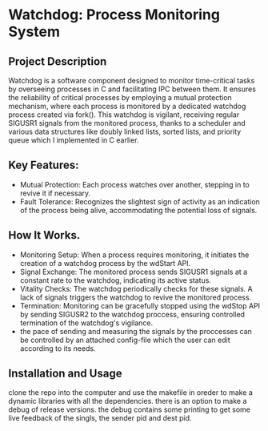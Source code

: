 # Watchdog: Process Monitoring System
## Project Description
Watchdog is a software component designed to monitor time-critical tasks by overseeing processes in C and facilitating IPC between them. It ensures the reliability of critical processes by employing a mutual protection mechanism, where each process is monitored by a dedicated watchdog process created via fork(). This watchdog is vigilant, receiving regular SIGUSR1 signals from the monitored process, thanks to a scheduler and various data structures like doubly linked lists, sorted lists, and priority queue which I implemented in C earlier.

## Key Features:

* Mutual Protection: Each process watches over another, stepping in to revive it if necessary.
* Fault Tolerance: Recognizes the slightest sign of activity as an indication of the process being alive, accommodating the potential loss of signals.
## How It Works.

* Monitoring Setup: When a process requires monitoring, it initiates the creation of a watchdog process by the wdStart API.
* Signal Exchange: The monitored process sends SIGUSR1 signals at a constant rate to the watchdog, indicating its active status.
* Vitality Checks: The watchdog periodically checks for these signals. A lack of signals triggers the watchdog to revive the monitored process.
* Termination: Monitoring can be gracefully stopped using the wdStop API by sending SIGUSR2 to the watchdog proccess, ensuring controlled termination of the watchdog's vigilance.
* the pace of sending and measuring the signals by the proccesses can be controlled by an attached config-file which the user can edit according to its needs. 
## Installation and Usage
clone the repo into the computer and use the makefile in oreder to make a dynamic libraries with all the dependencies. there is an option to make a debug of release versions. the debug contains some printing to get some live feedback of the singls, the sender pid and dest pid.



